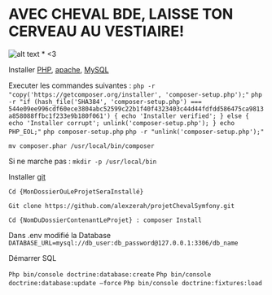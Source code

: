# AVEC CHEVAL BDE, LAISSE TON CERVEAU AU VESTIAIRE!

![alt text](https://i.imgur.com/tQaqsVN.png "BDE CHEVAL")
*
<3

Installer [PHP](http://php.net/downloads.php), [apache](https://httpd.apache.org/download.cgi), [MySQL](https://www.mysql.com/fr/downloads/)

Executer les commandes suivantes : 
`php -r "copy('https://getcomposer.org/installer', 'composer-setup.php');"`
`php -r "if (hash_file('SHA384', 'composer-setup.php') === 544e09ee996cdf60ece3804abc52599c22b1f40f4323403c44d44fdfdd586475ca9813a858088ffbc1f233e9b180f061') { echo 'Installer verified'; } else { echo 'Installer corrupt'; unlink('composer-setup.php'); } echo PHP_EOL;"`
`php composer-setup.php`
`php -r "unlink('composer-setup.php');"`

`mv composer.phar /usr/local/bin/composer`

Si ne marche pas : `mkdir -p /usr/local/bin`

Installer [git](https://git-scm.com/downloads)


`Cd {MonDossierOuLeProjetSeraInstallé} `

`Git clone https://github.com/alexzerah/projetChevalSymfony.git`

`Cd {NomDuDossierContenantLeProjet} : composer Install`

Dans .env modifié la Database `DATABASE_URL=mysql://db_user:db_password@127.0.0.1:3306/db_name`

Démarrer SQL

`Php bin/console doctrine:database:create`
`Php bin/console doctrine:database:update —force`
`Php bin/console doctrine:fixtures:load`
